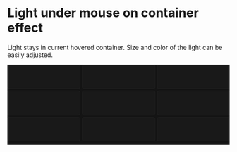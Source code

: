 # Light under mouse on container effect

Light stays in current hovered container. Size and color of the light can be easily adjusted.

 <p align="center">
 <img align="center" alt="keystrokes" src="https://raw.githubusercontent.com/pawelwiklo/light_under_mouse_on_container_effect/master/gifs/light_hover.gif" />
 </p>
